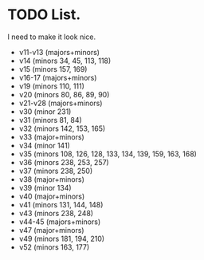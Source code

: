 # TODO List.
I need to make it look nice.
* v11-v13 (majors+minors)
* v14 (minors 34, 45, 113, 118)
* v15 (minors 157, 169)
* v16-17 (majors+minors)
* v19 (minors 110, 111)
* v20 (minors 80, 86, 89, 90)
* v21-v28 (majors+minors)
* v30 (minor 231)
* v31 (minors 81, 84)
* v32 (minors 142, 153, 165)
* v33 (major+minors)
* v34 (minor 141)
* v35 (minors 108, 126, 128, 133, 134, 139, 159, 163, 168)
* v36 (minors 238, 253, 257)
* v37 (minors 238, 250)
* v38 (major+minors)
* v39 (minor 134)
* v40 (major+minors)
* v41 (minors 131, 144, 148)
* v43 (minors 238, 248)
* v44-45 (majors+minors)
* v47 (major+minors)
* v49 (minors 181, 194, 210)
* v52 (minors 163, 177)

